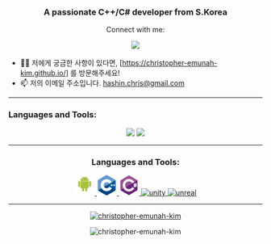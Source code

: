 <!--
**Christopher-Emunah-Kim/Christopher-Emunah-Kim** is a ✨ _special_ ✨ repository because its `README.md` (this file) appears on your GitHub profile.

Here are some ideas to get you started:

- 🔭 I’m currently working on ...
- 🌱 I’m currently learning ...
- 👯 I’m looking to collaborate on ...
- 🤔 I’m looking for help with ...
- 💬 Ask me about ...
- 📫 How to reach me: ...
- 😄 Pronouns: ...
- ⚡ Fun fact: ...
-->
<h3 align="center">A passionate C++/C# developer from S.Korea</h3>

<p align="center">Connect with me:</h3>


<p align="center">
  <img src="https://capsule-render.vercel.app/api?type=waving&height=260&color=gradient&text=I%20am%20Christopher%20Kim%20:)&reversal=false&section=header&textBg=false&fontAlignY=42&descAlign=39" />
  
</p>

- 👨‍💻 저에게 궁금한 사항이 있다면, [https://christopher-emunah-kim.github.io/] 를 방문해주세요!
- 📫 저의 이메일 주소입니다. hashin.chris@gmail.com

--------------------------------------

<h3 align="left">Languages and Tools:</h3>

<p align="center">
<img src="https://github-readme-stats.vercel.app/api?username=Christopher-Emunah-Kim">  
<img src="https://github-readme-stats.vercel.app/api/top-langs/?username=Christopher-Emunah-Kim&layout=compact">
</p>

--------------------------------------

<h3 align="center">Languages and Tools:</h3>
<p align="center"> <a href="https://developer.android.com" target="_blank" rel="noreferrer"> <img src="https://raw.githubusercontent.com/devicons/devicon/master/icons/android/android-original-wordmark.svg" alt="android" width="40" height="40"/> </a> <a href="https://www.w3schools.com/cpp/" target="_blank" rel="noreferrer"> <img src="https://raw.githubusercontent.com/devicons/devicon/master/icons/cplusplus/cplusplus-original.svg" alt="cplusplus" width="40" height="40"/> </a> <a href="https://www.w3schools.com/cs/" target="_blank" rel="noreferrer"> <img src="https://raw.githubusercontent.com/devicons/devicon/master/icons/csharp/csharp-original.svg" alt="csharp" width="40" height="40"/> </a> <a href="https://unity.com/" target="_blank" rel="noreferrer"> <img src="https://www.vectorlogo.zone/logos/unity3d/unity3d-icon.svg" alt="unity" width="40" height="40"/> </a> <a href="https://unrealengine.com/" target="_blank" rel="noreferrer"> <img src="https://raw.githubusercontent.com/kenangundogan/fontisto/036b7eca71aab1bef8e6a0518f7329f13ed62f6b/icons/svg/brand/unreal-engine.svg" alt="unreal" width="40" height="40"/> </a> </p>
<p align="center">
</p
<p align="center">
</p>

--------------------------------------

<p align="center"> <a href="https://github.com/ryo-ma/github-profile-trophy"><img src="https://github-profile-trophy.vercel.app/?username=christopher-emunah-kim" alt="christopher-emunah-kim" /></a> </p>





            

<p align="center"> <img src="https://komarev.com/ghpvc/?username=christopher-emunah-kim&label=Profile%20views&color=0e75b6&style=flat" alt="christopher-emunah-kim" /> </p>

